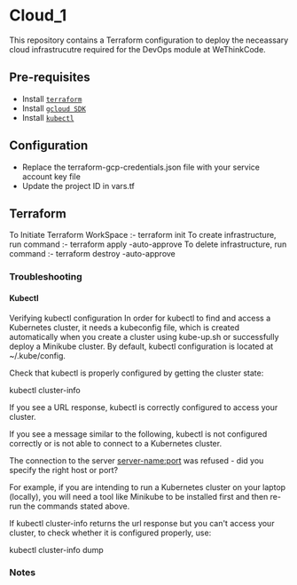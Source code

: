 # Cloud_1

This repository contains a Terraform configuration to deploy the neceassary cloud infrastrucutre required for the DevOps module at WeThinkCode.

## Pre-requisites
- Install [`terraform`](https://learn.hashicorp.com/tutorials/terraform/install-cli)
- Install [`gcloud SDK`](https://cloud.google.com/sdk/docs/install)
- Install [`kubectl`](https://kubernetes.io/docs/tasks/tools/install-kubectl/)


## Configuration

- Replace the terraform-gcp-credentials.json file with your service account key file
- Update the project ID in vars.tf

## Terraform
To Initiate Terraform WorkSpace       :- terraform init
To create infrastructure, run command :- terraform apply -auto-approve
To delete infrastructure, run command :- terraform destroy -auto-approve


### Troubleshooting
#### Kubectl
Verifying kubectl configuration
In order for kubectl to find and access a Kubernetes cluster, it needs a kubeconfig file, which is created automatically when you create a cluster using kube-up.sh or successfully deploy a Minikube cluster. By default, kubectl configuration is located at ~/.kube/config.

Check that kubectl is properly configured by getting the cluster state:

kubectl cluster-info

If you see a URL response, kubectl is correctly configured to access your cluster.

If you see a message similar to the following, kubectl is not configured correctly or is not able to connect to a Kubernetes cluster.

The connection to the server <server-name:port> was refused - did you specify the right host or port?

For example, if you are intending to run a Kubernetes cluster on your laptop (locally), you will need a tool like Minikube to be installed first and then re-run the commands stated above.

If kubectl cluster-info returns the url response but you can't access your cluster, to check whether it is configured properly, use:

kubectl cluster-info dump


### Notes

<!-- run gcloud auth login -->
<!-- Error: Error, failed to create instance MySQL: googleapi: Error 403: Cloud SQL Admin API has not been used in project 467029758961 before or it is disabled. Enable it by visiting https://console.developers.google.com/apis/api/sqladmin.googleapis.com/overview?project=467029758961 then retry. If you enabled this API recently, wait a few minutes for the action to propagate to our systems and retry., accessNotConfigured -->

